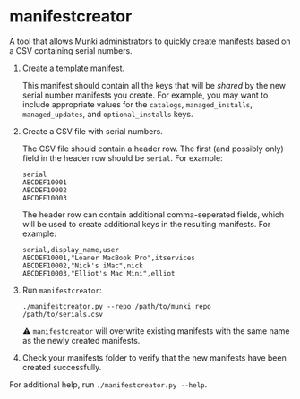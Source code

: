 # manifestcreator

A tool that allows Munki administrators to quickly create manifests based on a CSV containing serial numbers.

1. Create a template manifest.

    This manifest should contain all the keys that will be _shared_ by the new serial number manifests you create. For example, you may want to include appropriate values for the `catalogs`, `managed_installs`, `managed_updates`, and `optional_installs` keys.

1. Create a CSV file with serial numbers.

    The CSV file should contain a header row. The first (and possibly only) field in the header row should be `serial`. For example:

    ```
    serial
    ABCDEF10001
    ABCDEF10002
    ABCDEF10003
    ```

    The header row can contain additional comma-seperated fields, which will be used to create additional keys in the resulting manifests. For example:

    ```
    serial,display_name,user
    ABCDEF10001,"Loaner MacBook Pro",itservices
    ABCDEF10002,"Nick's iMac",nick
    ABCDEF10003,"Elliot's Mac Mini",elliot
    ```

1. Run `manifestcreator`:

    ```
    ./manifestcreator.py --repo /path/to/munki_repo /path/to/serials.csv
    ```

    :warning: `manifestcreator` will overwrite existing manifests with the same name as the newly created manifests.

1. Check your manifests folder to verify that the new manifests have been created successfully.

For additional help, run `./manifestcreator.py --help`.
